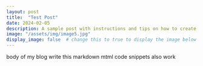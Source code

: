 ```yaml
---
layout: post
title:  "Test Post"
date: 2024-02-05
description: A sample post with instructions and tips on how to create a new blog post.   
image: "/assets/img/image5.jpg"
display_image: false  # change this to true to display the image below the banner 
---
```


body of my blog
write this markdown
mtml code snippets also work